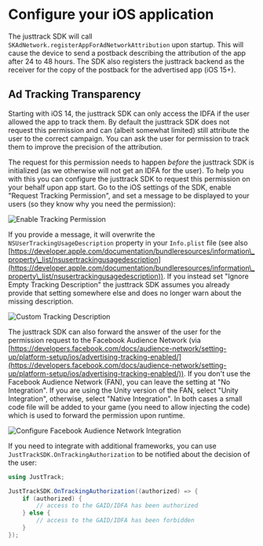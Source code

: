 # Configure your iOS application

The justtrack SDK will call `SKAdNetwork.registerAppForAdNetworkAttribution` upon startup. This will cause the device to send a postback describing the attribution of the app after 24 to 48 hours. The SDK also registers the justtrack backend as the receiver for the copy of the postback for the advertised app (iOS 15+).

## Ad Tracking Transparency

Starting with iOS 14, the justtrack SDK can only access the IDFA if the user allowed the app to track them. By default the justtrack SDK does not request this permission and can (albeit somewhat limited) still attribute the user to the correct campaign. You can ask the user for permission to track them to improve the precision of the attribution.

The request for this permission needs to happen _before_ the justtrack SDK is initialized (as we otherwise will not get an IDFA for the user). To help you with this you can configure the justtrack SDK to request this permission on your behalf upon app start. Go to the iOS settings of the SDK, enable "Request Tracking Permission", and set a message to be displayed to your users (so they know why you need the permission):

![Enable Tracking Permission](https://sdk.justtrack.io/docs/justtrack-sdk/unity/enableTrackingPermission-9f8df63e-8f71-429a-8a01-877f52388abe.png)

If you provide a message, it will overwrite the `NSUserTrackingUsageDescription` property in your `Info.plist` file (see also [https://developer.apple.com/documentation/bundleresources/information\_property\_list/nsusertrackingusagedescription](https://developer.apple.com/documentation/bundleresources/information\_property\_list/nsusertrackingusagedescription)). If you instead set "Ignore Empty Tracking Description" the justtrack SDK assumes you already provide that setting somewhere else and does no longer warn about the missing description.

![Custom Tracking Description](https://sdk.justtrack.io/docs/justtrack-sdk/unity/customTrackingDescription-f5ed7468-f494-46e0-bb6d-1441cc00f754.png)

The justtrack SDK can also forward the answer of the user for the permission request to the Facebook Audience Network (via [https://developers.facebook.com/docs/audience-network/setting-up/platform-setup/ios/advertising-tracking-enabled/](https://developers.facebook.com/docs/audience-network/setting-up/platform-setup/ios/advertising-tracking-enabled/)). If you don't use the Facebook Audience Network (FAN), you can leave the setting at "No Integration". If you are using the Unity version of the FAN, select "Unity Integration", otherwise, select "Native Integration". In both cases a small code file will be added to your game (you need to allow injecting the code) which is used to forward the permission upon runtime.

![Configure Facebook Audience Network Integration](https://sdk.justtrack.io/docs/justtrack-sdk/unity/configureFacebookAudienceNetworkIntegration-e69d5327-6717-44ed-bcd9-82c501ac92b6.png)

If you need to integrate with additional frameworks, you can use `JustTrackSDK.OnTrackingAuthorization` to be notified about the decision of the user:

```cs
using JustTrack;

JustTrackSDK.OnTrackingAuthorization((authorized) => {
    if (authorized) {
        // access to the GAID/IDFA has been authorized
    } else {
        // access to the GAID/IDFA has been forbidden
    }
});
```

